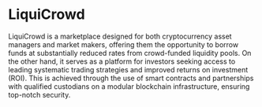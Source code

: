 # LiquiCrowd

LiquiCrowd is a marketplace designed for both cryptocurrency asset managers and market makers, offering them the opportunity to borrow funds at substantially reduced rates from crowd-funded liquidity pools. On the other hand, it serves as a platform for investors seeking access to leading systematic trading strategies and improved returns on investment (ROI). This is achieved through the use of smart contracts and partnerships with qualified custodians on a modular blockchain infrastructure, ensuring top-notch security.
